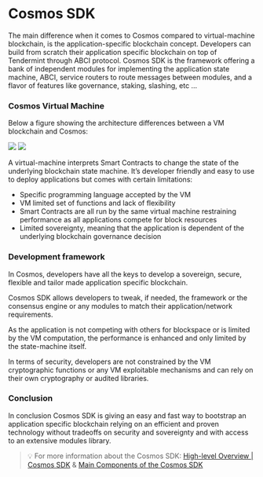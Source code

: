 # Cosmos SDK

The main difference when it comes to Cosmos compared to virtual-machine blockchain, is the application-specific blockchain concept. Developers can build from scratch their application specific blockchain on top of Tendermint through ABCI protocol. Cosmos SDK is the framework offering a bank of independent modules for implementing the application state machine, ABCI, service routers to route messages between modules, and a flavor of features like governance, staking, slashing, etc …

### Cosmos Virtual Machine

Below a figure showing the architecture differences between a VM blockchain and Cosmos:

![](https://lh3.googleusercontent.com/3ILJ5pOIu\_vyDakYvZo-wLKjrzOpjVeBpa3DW-\_34jV\_TexMemVOI9pAIlzqO1DXD\_qIgfpm2Ok3l3xTSrIK4CCXn0y2cwq9YY1wrHqA4wJ3k2nc3gZjpnB0A1HK8SHgPmDYX4t0EEGOL8jExQ) ![](https://lh5.googleusercontent.com/RMGVNI5V9XowAzBHvVYo2LTMXs1erz5cpZrlKEZS7dm7MIJQlTMbhviLJPz\_nN0ihX-aUgyO0jFroEQm\_sXp4ujrpWNw13EEcfr6q7mLPGz2BFu9hdmA06mJpWGdKzqQz5Bb2T4tK6grXMSz6A)

A virtual-machine interprets Smart Contracts to change the state of the underlying blockchain state machine. It’s developer friendly and easy to use to deploy applications but comes with certain limitations:

* Specific programming language accepted by the VM
* VM limited set of functions and lack of flexibility
* Smart Contracts are all run by the same virtual machine restraining performance as all applications compete for block resources
* Limited sovereignty, meaning that the application is dependent of the underlying blockchain governance decision

### Development framework

In Cosmos, developers have all the keys to develop a sovereign, secure, flexible and tailor made application specific blockchain.

Cosmos SDK allows developers to tweak, if needed, the framework or the consensus engine or any modules to match their application/network requirements.

As the application is not competing with others for blockspace or is limited by the VM computation, the performance is enhanced and only limited by the state-machine itself.

In terms of security, developers are not constrained by the VM cryptographic functions or any VM exploitable mechanisms and can rely on their own cryptography or audited libraries.

### Conclusion

In conclusion Cosmos SDK is giving an easy and fast way to bootstrap an application specific blockchain relying on an efficient and proven technology without tradeoffs on security and sovereignty and with access to an extensive modules library.

> 💡 For more information about the Cosmos SDK: [High-level Overview | Cosmos SDK](https://docs.cosmos.network/master/intro/overview.html) & [Main Components of the Cosmos SDK](https://docs.cosmos.network/main/intro/sdk-design.html)
